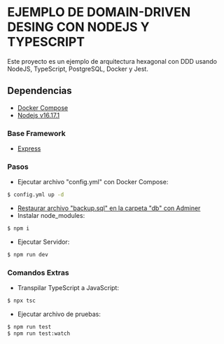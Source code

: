 # EJEMPLO DE DOMAIN-DRIVEN DESING CON NODEJS Y TYPESCRIPT
Este proyecto es un ejemplo de arquitectura hexagonal con DDD usando NodeJS, TypeScript, PostgreSQL, Docker y Jest.

## Dependencias

- [Docker Compose](https://docs.docker.com/get-started/08_using_compose/)
- [Nodejs v16.17.1](https://nodejs.org/es/)


### Base Framework
- [Express](https://expressjs.com/)

### Pasos

- Ejecutar archivo "config.yml" con Docker Compose:
```sh
$ config.yml up -d
```
- [Restaurar archivo "backup.sql" en la carpeta "db" con Adminer](https://hub.docker.com/_/adminer/)
- Instalar node_modules:
```sh
$ npm i
```
- Ejecutar Servidor:
```sh
$ npm run dev
```
### Comandos Extras

- Transpilar TypeScript a JavaScript:
```sh
$ npx tsc
```
- Ejecutar archivo de pruebas:
```sh
$ npm run test
$ npm run test:watch
```


